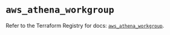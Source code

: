 # `aws_athena_workgroup`

Refer to the Terraform Registry for docs: [`aws_athena_workgroup`](https://registry.terraform.io/providers/hashicorp/aws/5.76.0/docs/resources/athena_workgroup).
